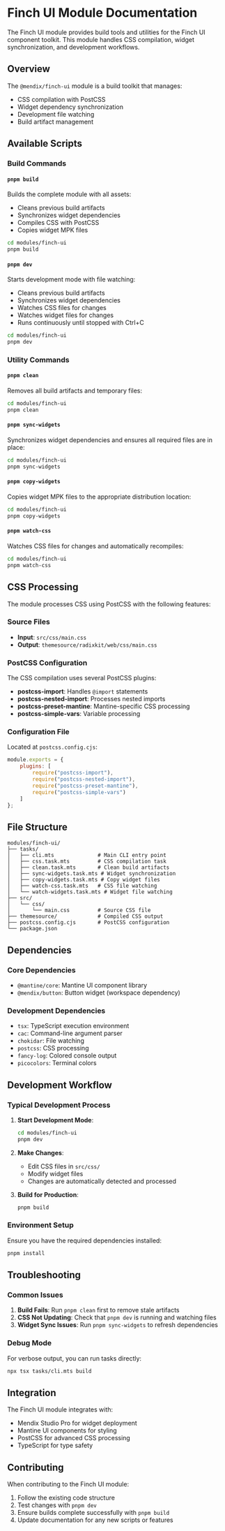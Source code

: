 # Finch UI Module Documentation

The Finch UI module provides build tools and utilities for the Finch UI component toolkit. This module handles CSS compilation, widget synchronization, and development workflows.

## Overview

The `@mendix/finch-ui` module is a build toolkit that manages:

- CSS compilation with PostCSS
- Widget dependency synchronization
- Development file watching
- Build artifact management

## Available Scripts

### Build Commands

#### `pnpm build`

Builds the complete module with all assets:

- Cleans previous build artifacts
- Synchronizes widget dependencies
- Compiles CSS with PostCSS
- Copies widget MPK files

```bash
cd modules/finch-ui
pnpm build
```

#### `pnpm dev`

Starts development mode with file watching:

- Cleans previous build artifacts
- Synchronizes widget dependencies
- Watches CSS files for changes
- Watches widget files for changes
- Runs continuously until stopped with Ctrl+C

```bash
cd modules/finch-ui
pnpm dev
```

### Utility Commands

#### `pnpm clean`

Removes all build artifacts and temporary files:

```bash
cd modules/finch-ui
pnpm clean
```

#### `pnpm sync-widgets`

Synchronizes widget dependencies and ensures all required files are in place:

```bash
cd modules/finch-ui
pnpm sync-widgets
```

#### `pnpm copy-widgets`

Copies widget MPK files to the appropriate distribution location:

```bash
cd modules/finch-ui
pnpm copy-widgets
```

#### `pnpm watch-css`

Watches CSS files for changes and automatically recompiles:

```bash
cd modules/finch-ui
pnpm watch-css
```

## CSS Processing

The module processes CSS using PostCSS with the following features:

### Source Files

- **Input**: `src/css/main.css`
- **Output**: `themesource/radixkit/web/css/main.css`

### PostCSS Configuration

The CSS compilation uses several PostCSS plugins:

- **postcss-import**: Handles `@import` statements
- **postcss-nested-import**: Processes nested imports
- **postcss-preset-mantine**: Mantine-specific CSS processing
- **postcss-simple-vars**: Variable processing

### Configuration File

Located at `postcss.config.cjs`:

```javascript
module.exports = {
    plugins: [
        require("postcss-import"),
        require("postcss-nested-import"),
        require("postcss-preset-mantine"),
        require("postcss-simple-vars")
    ]
};
```

## File Structure

```
modules/finch-ui/
├── tasks/
│   ├── cli.mts              # Main CLI entry point
│   ├── css.task.mts         # CSS compilation task
│   ├── clean.task.mts       # Clean build artifacts
│   ├── sync-widgets.task.mts # Widget synchronization
│   ├── copy-widgets.task.mts # Copy widget files
│   ├── watch-css.task.mts   # CSS file watching
│   └── watch-widgets.task.mts # Widget file watching
├── src/
│   └── css/
│       └── main.css         # Source CSS file
├── themesource/             # Compiled CSS output
├── postcss.config.cjs       # PostCSS configuration
└── package.json
```

## Dependencies

### Core Dependencies

- `@mantine/core`: Mantine UI component library
- `@mendix/button`: Button widget (workspace dependency)

### Development Dependencies

- `tsx`: TypeScript execution environment
- `cac`: Command-line argument parser
- `chokidar`: File watching
- `postcss`: CSS processing
- `fancy-log`: Colored console output
- `picocolors`: Terminal colors

## Development Workflow

### Typical Development Process

1. **Start Development Mode**:

    ```bash
    cd modules/finch-ui
    pnpm dev
    ```

2. **Make Changes**:
    - Edit CSS files in `src/css/`
    - Modify widget files
    - Changes are automatically detected and processed

3. **Build for Production**:
    ```bash
    pnpm build
    ```

### Environment Setup

Ensure you have the required dependencies installed:

```bash
pnpm install
```

## Troubleshooting

### Common Issues

1. **Build Fails**: Run `pnpm clean` first to remove stale artifacts
2. **CSS Not Updating**: Check that `pnpm dev` is running and watching files
3. **Widget Sync Issues**: Run `pnpm sync-widgets` to refresh dependencies

### Debug Mode

For verbose output, you can run tasks directly:

```bash
npx tsx tasks/cli.mts build
```

## Integration

The Finch UI module integrates with:

- Mendix Studio Pro for widget deployment
- Mantine UI components for styling
- PostCSS for advanced CSS processing
- TypeScript for type safety

## Contributing

When contributing to the Finch UI module:

1. Follow the existing code structure
2. Test changes with `pnpm dev`
3. Ensure builds complete successfully with `pnpm build`
4. Update documentation for any new scripts or features
